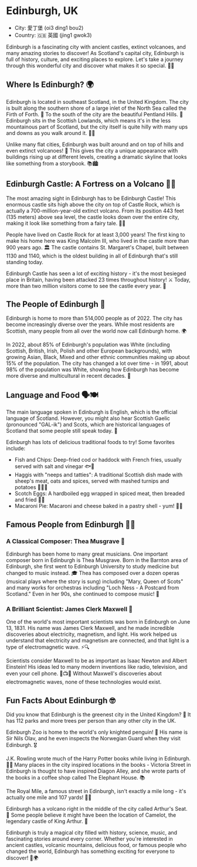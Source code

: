 # Edinburgh, UK

- City: 愛丁堡 (oi3 ding1 bou2)
- Country: 🇬🇧 英國 (jing1 gwok3)

Edinburgh is a fascinating city with ancient castles, extinct volcanoes, and many amazing stories to discover! As Scotland's capital city, Edinburgh is full of history, culture, and exciting places to explore. Let's take a journey through this wonderful city and discover what makes it so special. 🏴🎉

## Where Is Edinburgh? 🌍

Edinburgh is located in southeast Scotland, in the United Kingdom. The city is built along the southern shore of a large inlet of the North Sea called the Firth of Forth. 🌊 To the south of the city are the beautiful Pentland Hills. 🌄 Edinburgh sits in the Scottish Lowlands, which means it's in the less mountainous part of Scotland, but the city itself is quite hilly with many ups and downs as you walk around it. 🚶‍♂️

Unlike many flat cities, Edinburgh was built around and on top of hills and even extinct volcanoes! 🌋 This gives the city a unique appearance with buildings rising up at different levels, creating a dramatic skyline that looks like something from a storybook. 📚🏙️

## Edinburgh Castle: A Fortress on a Volcano 🏰🗻

The most amazing sight in Edinburgh has to be Edinburgh Castle! This enormous castle sits high above the city on top of Castle Rock, which is actually a 700-million-year-old extinct volcano. From its position 443 feet (135 meters) above sea level, the castle looks down over the entire city, making it look like something from a fairy tale. 🧚‍♂️

People have lived on Castle Rock for at least 3,000 years! The first king to make his home here was King Malcolm III, who lived in the castle more than 900 years ago. 🏛️ The castle contains St. Margaret's Chapel, built between 1130 and 1140, which is the oldest building in all of Edinburgh that's still standing today.

Edinburgh Castle has seen a lot of exciting history - it's the most besieged place in Britain, having been attacked 23 times throughout history! ⚔️ Today, more than two million visitors come to see the castle every year. 🌟

## The People of Edinburgh 👫

Edinburgh is home to more than 514,000 people as of 2022. The city has become increasingly diverse over the years. While most residents are Scottish, many people from all over the world now call Edinburgh home. 🌍

In 2022, about 85% of Edinburgh's population was White (including Scottish, British, Irish, Polish and other European backgrounds), with growing Asian, Black, Mixed and other ethnic communities making up about 15% of the population. The city has changed a lot over time - in 1991, about 98% of the population was White, showing how Edinburgh has become more diverse and multicultural in recent decades. 🌈

## Language and Food 🗣️🍽️

The main language spoken in Edinburgh is English, which is the official language of Scotland. However, you might also hear Scottish Gaelic (pronounced "GAL-ik") and Scots, which are historical languages of Scotland that some people still speak today. 🏴

Edinburgh has lots of delicious traditional foods to try! Some favorites include:

- Fish and Chips: Deep-fried cod or haddock with French fries, usually served with salt and vinegar 🐟🍟
- Haggis with "neeps and tatties": A traditional Scottish dish made with sheep's meat, oats and spices, served with mashed turnips and potatoes 🐑🥔🥄
- Scotch Eggs: A hardboiled egg wrapped in spiced meat, then breaded and fried 🥚🥩
- Macaroni Pie: Macaroni and cheese baked in a pastry shell - yum! 🧀🥧

## Famous People from Edinburgh 🎵🔬

### A Classical Composer: Thea Musgrave 🎼

Edinburgh has been home to many great musicians. One important composer born in Edinburgh is Thea Musgrave. Born in the Barnton area of Edinburgh, she first went to Edinburgh University to study medicine but changed to music instead. 🎓 Thea has composed over a dozen operas (musical plays where the story is sung) including "Mary, Queen of Scots" and many works for orchestras including "Loch Ness - A Postcard from Scotland." Even in her 90s, she continued to compose music! 🎻

### A Brilliant Scientist: James Clerk Maxwell 🌌

One of the world's most important scientists was born in Edinburgh on June 13, 1831. His name was James Clerk Maxwell, and he made incredible discoveries about electricity, magnetism, and light. His work helped us understand that electricity and magnetism are connected, and that light is a type of electromagnetic wave. ⚡🔍

Scientists consider Maxwell to be as important as Isaac Newton and Albert Einstein! His ideas led to many modern inventions like radio, television, and even your cell phone. 📡📺📱 Without Maxwell's discoveries about electromagnetic waves, none of these technologies would exist.

## Fun Facts About Edinburgh 🤓

Did you know that Edinburgh is the greenest city in the United Kingdom? 🌳 It has 112 parks and more trees per person than any other city in the UK.

Edinburgh Zoo is home to the world's only knighted penguin! 🐧 His name is Sir Nils Olav, and he even inspects the Norwegian Guard when they visit Edinburgh. 🎖️

J.K. Rowling wrote much of the Harry Potter books while living in Edinburgh. 🧙‍♀️ Many places in the city inspired locations in the books - Victoria Street in Edinburgh is thought to have inspired Diagon Alley, and she wrote parts of the books in a coffee shop called The Elephant House. 📚

The Royal Mile, a famous street in Edinburgh, isn't exactly a mile long - it's actually one mile and 107 yards! 🚶‍♀️

Edinburgh has a volcano right in the middle of the city called Arthur's Seat. 🌋 Some people believe it might have been the location of Camelot, the legendary castle of King Arthur. 🏰

Edinburgh is truly a magical city filled with history, science, music, and fascinating stories around every corner. Whether you're interested in ancient castles, volcanic mountains, delicious food, or famous people who changed the world, Edinburgh has something exciting for everyone to discover! 🌟🌍